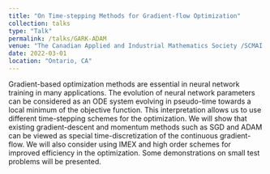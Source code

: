 ```yaml
---
title: "On Time-stepping Methods for Gradient-flow Optimization"
collection: talks
type: "Talk"
permalink: /talks/GARK-ADAM
venue: "The Canadian Applied and Industrial Mathematics Society /SCMAI 2022"
date: 2022-03-01
location: "Ontario, CA"
---
```


Gradient-based optimization methods are essential in neural network training in many applications. The evolution of neural network parameters can be considered as an ODE system evolving in pseudo-time towards a local minimum of the objective function. This interpretation allows us to use different time-stepping schemes for the optimization. We will show that existing gradient-descent and momentum methods such as SGD and ADAM can be viewed as special time-discretization of the continuous gradient-flow. We will also consider using IMEX and high order schemes for improved efficiency in the optimization. Some demonstrations  on small test problems will be presented.
